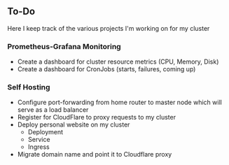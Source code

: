 ## To-Do

Here I keep track of the various projects I'm working on for my cluster

### Prometheus-Grafana Monitoring
- Create a dashboard for cluster resource metrics (CPU, Memory, Disk)
- Create a dashboard for CronJobs (starts, failures, coming up)

### Self Hosting
- Configure port-forwarding from home router to master node which will serve as a load balancer
- Register for CloudFlare to proxy requests to my cluster
- Deploy personal website on my cluster
  - Deployment
  - Service
  - Ingress
- Migrate domain name and point it to Cloudflare proxy
